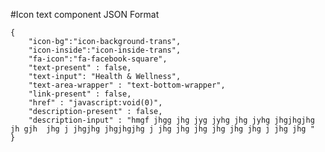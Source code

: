 #Icon text component
JSON Format
```
{   
    "icon-bg":"icon-background-trans",
    "icon-inside":"icon-inside-trans",
    "fa-icon":"fa-facebook-square",
    "text-present" : false,
    "text-input": "Health & Wellness",
    "text-area-wrapper" : "text-bottom-wrapper",
    "link-present" : false,
    "href" : "javascript:void(0)",
    "description-present" : false,
    "description-input" : "hmgf jhgg jhg jyg jyhg jhg jyhg jhgjhgjhg jh gjh  jhg j jhgjhg jhgjhgjhg j jhg jhg jhg jhg jhg jhg j jhg jhg "
}
```
<!-- Text-area classes available: text-right-wrapper, text-bottom-wrapper -->
<!-- (icon-bg,icon-inside) classes available: (icon-background-trans,icon-inside-trans), (icon-background,icon-inside) -->